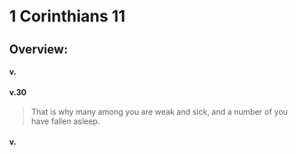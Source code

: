 # 1 Corinthians 11

## Overview:



#### v.
>

#### v.30
>That is why many among you are weak and sick, and a number of you have fallen asleep.

#### v.
>

